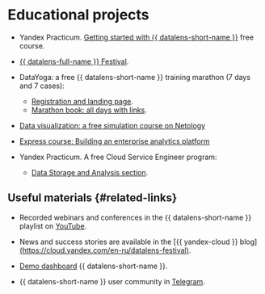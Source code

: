 # Educational projects


* Yandex Practicum. [Getting started with {{ datalens-short-name }}](https://cloud.yandex.ru/training/datalens) free course.

* [{{ datalens-full-name }} Festival](https://cloud.yandex.com/en-ru/datalens-festival).

* DataYoga: a free {{ datalens-short-name }} training marathon (7 days and 7 cases):
   * [Registration and landing page](https://datayoga.ru/datalens).
   * [Marathon book: all days with links](https://datayoga.ru/datalensbook).

* [Data visualization: a free simulation course on Netology](https://netology.ru/programs/analyst-bifree#/)

* [Express course: Building an enterprise analytics platform](https://yandexcloud.teachbase.ru/)

* Yandex Practicum. A free Cloud Service Engineer program:
   * [Data Storage and Analysis section](https://practicum.yandex.ru/ycloud).

## Useful materials {#related-links}

* Recorded webinars and conferences in the {{ datalens-short-name }} playlist on [YouTube](https://www.youtube.com/playlist?list=PL1x4ET76A10b_H4qg7ZjpAcANaLJuZbiz).

* News and success stories are available in the [{{ yandex-cloud }} blog][(https://cloud.yandex.com/en-ru/datalens-festival)](https://cloud.yandex.com/blog?services=23).

* [Demo dashboard](https://datalens.yandex.ru/marketplace/f2eui5ar8omalpcg1j3r) {{ datalens-short-name }}.

* {{ datalens-short-name }} user community in [Telegram](https://t.me/YandexDataLens).
